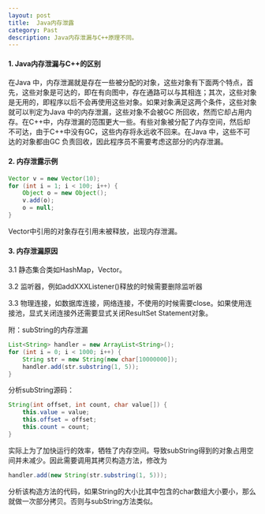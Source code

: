 ```yaml
---
layout: post
title:  Java内存泄露
category: Past
description: Java内存泄漏与C++原理不同。
---
```


#### 1. Java内存泄漏与C++的区别

在Java 中，内存泄漏就是存在一些被分配的对象，这些对象有下面两个特点，首先，这些对象是可达的，即在有向图中，存在通路可以与其相连；其次，这些对象是无用的，即程序以后不会再使用这些对象。如果对象满足这两个条件，这些对象就可以判定为Java 中的内存泄漏，这些对象不会被GC 所回收，然而它却占用内存。在C++中，内存泄漏的范围更大一些。有些对象被分配了内存空间，然后却不可达，由于C++中没有GC，这些内存将永远收不回来。在Java 中，这些不可达的对象都由GC 负责回收，因此程序员不需要考虑这部分的内存泄漏。

#### 2. 内存泄露示例

```java
Vector v = new Vector(10);  
for (int i = 1; i < 100; i++) {  
    Object o = new Object();  
    v.add(o);  
    o = null;  
}
```

Vector中引用的对象存在引用未被释放，出现内存泄漏。

#### 3. 内存泄漏原因

3.1 静态集合类如HashMap，Vector。

3.2 监听器，例如addXXXListener()释放的时候需要删除监听器

3.3 物理连接，如数据库连接，网络连接，不使用的时候需要close。如果使用连接池，显式关闭连接外还需要显式关闭ResultSet Statement对象。

附：subString的内存泄漏

```java
List<String> handler = new ArrayList<String>();  
for (int i = 0; i < 1000; i++) {  
    String str = new String(new char[10000000]);  
    handler.add(str.substring(1, 5));  
}
```

分析subString源码：

```java
String(int offset, int count, char value[]) {  
    this.value = value;  
    this.offset = offset;  
    this.count = count;  
}
```

实际上为了加快运行的效率，牺牲了内存空间。导致subString得到的对象占用空间并未减少。因此需要调用其拷贝构造方法，修改为

```java
handler.add(new String(str.substring(1, 5))); 
```

分析该构造方法的代码，如果String的大小比其中包含的char数组大小要小，那么就做一次部分拷贝。否则与subString方法类似。